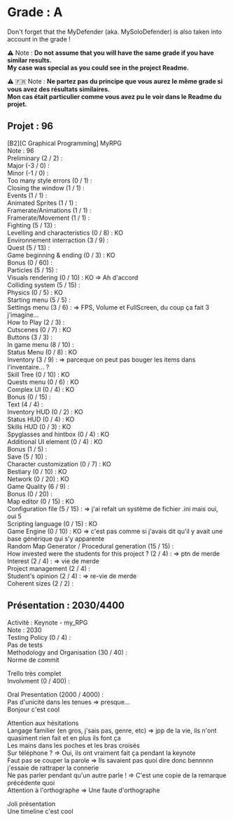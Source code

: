 # Grade : A
Don't forget that the MyDefender (aka. MySoloDefender) is also taken into account in the grade !

⚠️ Note : **Do not assume that you will have the same grade if you have similar results.\
My case was special as you could see in the project Readme.**

⚠️ 🇫🇷 Note : **Ne partez pas du principe que vous aurez le même grade si vous avez des résultats similaires.\
Mon cas était particulier comme vous avez pu le voir dans le Readme du projet.**

## Projet : 96

[B2][C Graphical Programming] MyRPG\
Note : 96\
Preliminary (2 / 2) :\
Major (-3 / 0) :\
Minor (-1 / 0) :\
Too many style errors (0 / 1) :\
Closing the window (1 / 1) :\
Events (1 / 1) :\
Animated Sprites (1 / 1) :\
Framerate/Animations (1 / 1) :\
Framerate/Movement (1 / 1) :\
Fighting (5 / 13) :\
Levelling and characteristics (0 / 8) : KO\
Environnement interraction (3 / 9) :\
Quest (5 / 13) :\
Game beginning & ending (0 / 3) : KO\
Bonus (0 / 60) :\
Particles (5 / 15) :\
Visuals rendering (0 / 10) : KO => Ah d'accord\
Colliding system (5 / 15) :\
Physics (0 / 5) : KO\
Starting menu (5 / 5) :\
Settings menu (3 / 6) : => FPS, Volume et FullScreen, du coup ça fait 3 j'imagine...\
How to Play (2 / 3) :\
Cutscenes (0 / 7) : KO\
Buttons (3 / 3) :\
In game menu (8 / 10) :\
Status Menu (0 / 8) : KO\
Inventory (3 / 9) : => parceque on peut pas bouger les items dans l'inventaire... ?\
Skill Tree (0 / 10) : KO\
Quests menu (0 / 6) : KO\
Complex UI (0 / 4) : KO\
Bonus (0 / 15) :\
Text (4 / 4) :\
Inventory HUD (0 / 2) : KO\
Status HUD (0 / 4) : KO\
Skills HUD (0 / 3) : KO\
Spyglasses and hintbox (0 / 4) : KO\
Additional UI element (0 / 4) : KO\
Bonus (1 / 5) :\
Save (5 / 10) :\
Character customization (0 / 7) : KO\
Bestiary (0 / 10) : KO\
Network (0 / 20) : KO\
Game Quality (6 / 9) :\
Bonus (0 / 20) :\
Map editor (0 / 15) : KO\
Configuration file (5 / 15) : => j'ai refait un système de fichier .ini mais oui, oui 5\
Scripting language (0 / 15) : KO\
Game Engine (0 / 10) : KO => c'est pas comme si j'avais dit qu'il y avait une base générique qui s'y apparente\
Random Map Generator / Procedural generation (15 / 15) :\
How invested were the students for this project ? (2 / 4) : => ptn de merde\
Interest (2 / 4) : => vie de merde\
Project management (2 / 4) :\
Student's opinion (2 / 4) : => re-vie de merde\
Coherent sizes (2 / 2) :

## Présentation : 2030/4400

Activité : Keynote - my_RPG\
Note : 2030\
Testing Policy (0 / 4) :\
Pas de tests\
Methodology and Organisation (30 / 40) :\
Norme de commit

Trello très complet\
Involvment (0 / 400) :


Oral Presentation (2000 / 4000) :\
Pas d'unicité dans les tenues => presque...\
Bonjour c'est cool

Attention aux hésitations\
Langage familier (en gros, j'sais pas, genre, etc) => jpp de la vie, ils n'ont quasiment rien fait et en plus ils font ça\
Les mains dans les poches et les bras croisés\
Sur téléphone ? => Oui, ils ont vraiment fait ça pendant la keynote\
Faut pas se couper la parole => Ils savaient pas quoi dire donc bennnnn j'essaie de rattraper la connerie\
Ne pas parler pendant qu'un autre parle ! => C'est une copie de la remarque précédente quoi\
Attention à l'orthographe => Une faute d'orthographe

Joli présentation\
Une timeline c'est cool
